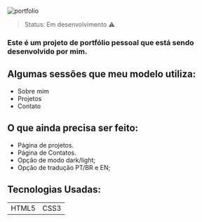 ![portfolio](https://user-images.githubusercontent.com/40512508/218880770-fec903fb-7325-4602-bb92-65293327fe0e.jpg)


>Status: Em desenvolvimento ⚠️

### Este é um projeto de portfólio pessoal que está sendo desenvolvido por mim.

## Algumas sessões que meu modelo utiliza:

+ Sobre mim
+ Projetos
+ Contato

## O que ainda precisa ser feito:

+ Página de projetos.
+ Página de Contatos.
+ Opção de modo dark/light;
+ Opção de tradução PT/BR e EN;

<h2>Tecnologias Usadas:</h2>

<table>
 <tr>
   <td>HTML5</td>
   <td>CSS3</3>
 </tr>
